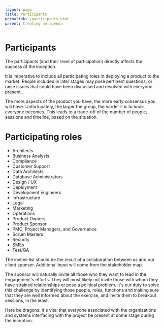 ```yaml
---
layout: page
title: Participants
permalink: /participants.html
parent: Creating an agenda
---
```


# Participants

The participants (and their level of participation) directly affects the success of the inception.

It is imperative to include all participating roles in deploying a product to the market.
People included in later stages may pose pertinent questions, or raise issues that could have been discussed and resolved with everyone present.

The more aspects of the product you have, the more early consensus you will have. Unfortunately, the larger the group, the harder it is to book everyone becomes.
This leads to a trade-off of the number of people, sessions and timeline, based on the situation.

# Participating roles

- Architects
- Business Analysts
- Compliance
- Customer Support
- Data Architects
- Database Administrators
- Design / UX
- Deployment
- Development Engineers
- Infrastructure
- Legal
- Marketing
- Operations
- Product Owners 
- Product Sponsor
- PMO, Project Managers, and Governance
- Scrum Masters 
- Security
- SMEs
- Test/QA

The invitee list should be the result of a collaboration between us and our client sponsor. Additional input will come from the stakeholder map.

The sponsor will naturally invite all those who they want to lead in the engagement's efforts. They will most likely not invite those with whom they have strained relationships or pose a political problem. It's our duty to solve this challenge by identifying those people, roles, functions and making sure that they are well informed about the exercise, and invite them to breakout sessions, in the least.

Here be dragons. It's vital that everyone associated with the organizations and systems interfacing with the project be present at some stage during the inception.

